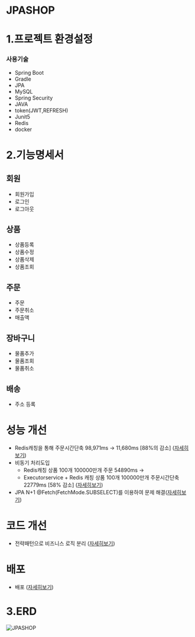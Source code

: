 # JPASHOP
# 1.프로젝트 환경설정

### 사용기술

* Spring Boot
* Gradle
* JPA
* MySQL
* Spring Security
* JAVA
* token(JWT,REFRESH)
* Junit5
* Redis
* docker


# 2.기능명세서

## 회원
* 회원가입
* 로그인
* 로그아웃

## 상품
* 상품등록
* 상품수정
* 상품삭제
* 상품조회

## 주문
* 주문
* 주문취소
* 매출액

## 장바구니
* 물품추가
* 물품조회
* 물품취소

## 배송
* 주소 등록

# 성능 개선
* Redis캐칭을 통해 주문시간단축 98,971ms -> 11,680ms [88%의 감소] ([자세히보기](https://boudle.tistory.com/30)) 
* 비동기 처리도입 
  - Redis캐칭 상품 100개 100000만개 주문 54890ms ->
  - Executorservice + Redis 캐칭 상품 100개 100000만개 주문시간단축 22779ms [58% 감소] ([자세히보기](https://boudle.tistory.com/33))
* JPA N+1 @Fetch(FetchMode.SUBSELECT)를 이용하여 문제 해결([자세히보기](https://boudle.tistory.com/35))

# 코드 개선
* 전략패턴으로 비즈니스 로직 분리 ([자세히보기](https://boudle.tistory.com/36))

# 배포
* 배포 ([자세히보기](https://boudle.tistory.com/37))


# 3.ERD

![JPASHOP](https://github.com/user-attachments/assets/6907a952-8944-49a7-9a53-969d70d5565e)



